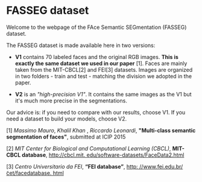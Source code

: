 # FASSEG dataset

Welcome to the webpage of the FAce Semantic SEGmentation (FASSEG) dataset.

The FASSEG dataset is made available here in two versions:

- **V1** contains 70 labeled faces and the original RGB images. **This is exactly the same dataset we used in our paper** [1]. Faces are mainly taken from the MIT-CBCL[2] and FEI[3] datasets. Images are organized in two folders - train and test -  matching the division we adopted in the paper.

- **V2** is an *"high-precision V1"*. It contains the same images as the V1 but it's much more precise in the segmentations. 

Our advice is: if you need to compare with our results, choose V1. If you need a dataset to build your models, choose V2.


[1] *Massimo Mauro*, *Khalil Khan* , *Riccardo Leonardi*, **"Multi-class semantic segmentation of faces"**, submitted at ICIP 2015

[2] *MIT Center for Biological and Computational Learning (CBCL)*, **MIT-CBCL database**, [http://cbcl.mit. edu/software-datasets/FaceData2.html]()[3] *Centro Universitario da FEI*, **“FEI database”**, [http: //www.fei.edu.br/ ̃cet/facedatabase. html]()